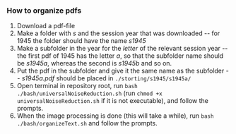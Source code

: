 ### How to organize pdfs

1. Download a pdf-file
2. Make a folder with *s* and the session year that was downloaded -- for 1945 the folder should have the name *s1945*
3. Make a subfolder in the year for the *letter* of the relevant session year -- the first pdf of 1945 has the letter *a*, so that the subfolder name should be *s1945a*, whereas the second is *s1945b* and so on.
4. Put the pdf in the subfolder and give it the same name as the subfolder -- *s1945a.pdf* should be placed in `./storting/s1945/s1945a/`
5. Open terminal in repository root, run `bash ./bash/universalNoiseReduction.sh` (run `chmod +x universalNoiseReduction.sh` if it is not executable), and follow the prompts.
6. When the image processing is done (this will take a while), run `bash ./bash/organizeText.sh` and follow the prompts.
